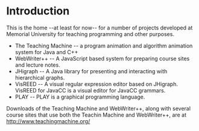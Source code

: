 # Introduction #

This is the home --at least for now-- for a number of projects developed at Memorial University for teaching programming and other purposes.
  * The Teaching Machine -- a program animation and algorithm  animation system for Java and C++
  * WebWriter++ -- A JavaScript based system for preparing course sites and lecture notes.
  * JHigraph -- A Java library for presenting and interacting with hierarchical graphs.
  * VisREED -- A visual regular expression editor based on JHigraph. VisREED for JavaCC is a visual editor for JavaCC grammars.
  * PLAY -- PLAY is a graphical programming language.

Downloads  of the Teaching Machine and WebWriter++, along with several course sites that use both the Teachin Machine and WebWriter++, are at http://www.teachingmachine.org/